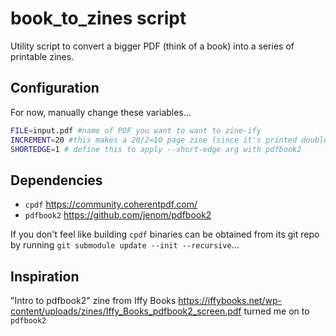 # book_to_zines script

Utility script to convert a bigger PDF (think of a book) into a series of printable zines. 


## Configuration 

For now, manually change these variables...


```sh
FILE=input.pdf #name of PDF you want to want to zine-ify
INCREMENT=20 #this makes a 20/2=10 page zine (since it's printed double sided)
SHORTEDGE=1 # define this to apply --short-edge arg with pdfbook2 
```

## Dependencies 
- `cpdf` https://community.coherentpdf.com/
- `pdfbook2` https://github.com/jenom/pdfbook2

If you don't feel like building `cpdf` binaries can be obtained from its git repo by running `git submodule update --init --recursive`...

## Inspiration 

"Intro to pdfbook2" zine from Iffy Books https://iffybooks.net/wp-content/uploads/zines/Iffy_Books_pdfbook2_screen.pdf turned me on to `pdfbook2`